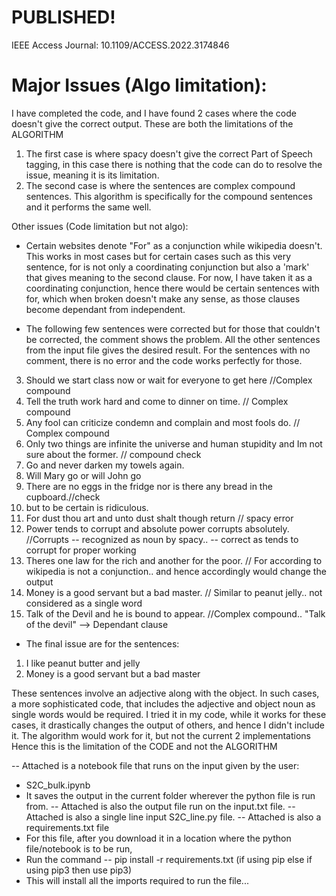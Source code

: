 # PUBLISHED! 
IEEE Access Journal: 10.1109/ACCESS.2022.3174846

# Major Issues (Algo limitation):
I have completed the code, and I have found 2 cases where the code doesn't give the correct output. These are both the limitations of the ALGORITHM
1. The first case is where spacy doesn't give the correct Part of Speech tagging, in this case there is nothing that the code can do to resolve the issue, meaning it is its limitation.
2. The second case is where the sentences are complex compound sentences. This algorithm is specifically for the compound sentences and it performs the same well.

Other issues (Code limitation but not algo):

- Certain websites denote "For" as a conjunction while wikipedia doesn't.
This works in most cases but for certain cases such as this very sentence, for is not only a coordinating conjunction but also a 'mark' that gives meaning to the second clause.
For now, I have taken it as a coordinating conjunction, hence there would be certain sentences with for, which when broken doesn't make any sense, as those clauses become dependant from independent.

- The following few sentences were corrected but for those that couldn't be corrected, the comment shows the problem. All the other sentences from the input file gives the desired result. For the sentences with no comment, there is no error and the code works perfectly for those.
3. Should we start class now or wait for everyone to get here //Complex compound
5. Tell the truth work hard and come to dinner on time. // Complex compound
7. Any fool can criticize condemn and complain  and most fools do. // Complex compound
8. Only two things are infinite the universe and human stupidity and Im not sure about the former. // compound check
9. Go and never darken my towels again.
11. Will Mary go or will John go
13. There are no eggs in the fridge nor is there any bread in the cupboard.//check
14. but to be certain is ridiculous.
15.  For dust thou art and unto dust shalt though return // spacy error
17. Power tends to corrupt and absolute power corrupts absolutely. //Corrupts -- recognized as noun by spacy.. -- correct as tends to corrupt for proper working
18. Theres one law for the rich and another for the poor. // For according to wikipedia is not a conjunction.. and hence accordingly would change the output
20. Money is a good servant but a bad master. // Similar to peanut jelly.. not considered as a single word
21.  Talk of the Devil and he is bound to appear. //Complex compound.. "Talk of the devil" --> Dependant clause

- The final issue  are for the sentences:
1. I like peanut butter and jelly
2. Money is a good servant but a bad master

These sentences involve an adjective along with the object.
In such cases, a more sophisticated code, that includes the adjective and object noun as single words would be required. I tried it in my code, while it works for these cases, it drastically changes the output of others, and hence I didn't include it.
The algorithm would work for it, but not the current 2 implementations
Hence this is the limitation of the CODE and not the ALGORITHM

-- Attached is a notebook file that runs on the input given by the user:
- S2C_bulk.ipynb
- It saves the output in the current folder wherever the python file is run from.
-- Attached is also the output file run on the input.txt file.
-- Attached is also a single line input S2C_line.py file.
-- Attached is also a requirements.txt file
- For this file, after you download it in a location where the python file/notebook is to be run,
- Run the command -- pip install -r requirements.txt (if using pip else if using pip3 then use pip3)
- This will install all the imports required to run the file...
